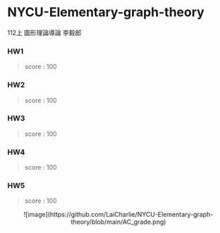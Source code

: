 # NYCU-Elementary-graph-theory
112上 圖形理論導論 李毅郎

### HW1
> score : 100

### HW2
> score : 100

### HW3
> score : 100

### HW4
> score : 100

### HW5
> score : 100



<div align=center>![image](https://github.com/LaiCharlie/NYCU-Elementary-graph-theory/blob/main/AC_grade.png)</div>

